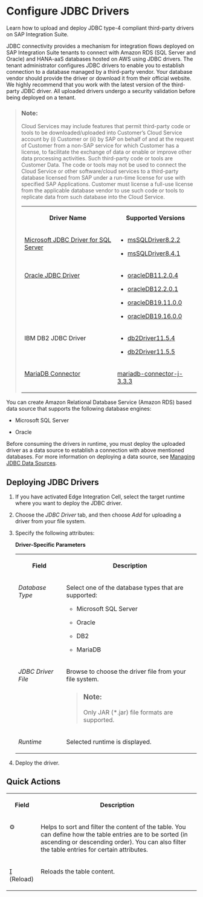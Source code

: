 <!-- loio77c7d9550e12494eb600ec82496ef215 -->

<link rel="stylesheet" type="text/css" href="../css/sap-icons.css"/>

# Configure JDBC Drivers

Learn how to upload and deploy JDBC type-4 compliant third-party drivers on SAP Integration Suite.

JDBC connectivity provides a mechanism for integration flows deployed on SAP Integration Suite tenants to connect with Amazon RDS \(SQL Server and Oracle\) and HANA-aaS databases hosted on AWS using JDBC drivers. The tenant administrator configures JDBC drivers to enable you to establish connection to a database managed by a third-party vendor. Your database vendor should provide the driver or download it from their official website. We highly recommend that you work with the latest version of the third-party JDBC driver. All uploaded drivers undergo a security validation before being deployed on a tenant.

> ### Note:  
> Cloud Services may include features that permit third-party code or tools to be downloaded/uploaded into Customer’s Cloud Service account by \(i\) Customer or \(ii\) by SAP on behalf of and at the request of Customer from a non-SAP service for which Customer has a license, to facilitate the exchange of data or enable or improve other data processing activities. Such third-party code or tools are Customer Data. The code or tools may not be used to connect the Cloud Service or other software/cloud services to a third-party database licensed from SAP under a run-time license for use with specified SAP Applications. Customer must license a full-use license from the applicable database vendor to use such code or tools to replicate data from such database into the Cloud Service.
> 
> 
> <table>
> <tr>
> <th valign="top">
> 
> Driver Name
> 
> </th>
> <th valign="top">
> 
> Supported Versions
> 
> </th>
> </tr>
> <tr>
> <td valign="top">
> 
> [Microsoft JDBC Driver for SQL Server](https://learn.microsoft.com/en-us/sql/connect/jdbc/release-notes-for-the-jdbc-driver?view=sql-server-ver15#82) 
> 
> </td>
> <td valign="top">
> 
> -   [msSQLDriver8.2.2](https://repo1.maven.org/maven2/com/microsoft/sqlserver/mssql-jdbc/8.2.2.jre8/)
> 
> -   [msSQLDriver8.4.1](https://repo1.maven.org/maven2/com/microsoft/sqlserver/mssql-jdbc/8.4.1.jre8/)
> 
> 
> 
> 
> </td>
> </tr>
> <tr>
> <td valign="top">
> 
> [Oracle JDBC Driver](https://www.oracle.com/database/technologies/appdev/jdbc-downloads.html)
> 
> </td>
> <td valign="top">
> 
> -   [oracleDB11.2.0.4](https://repo1.maven.org/maven2/com/oracle/database/jdbc/ojdbc6/)
> 
> -   [oracleDB12.2.0.1](https://repo1.maven.org/maven2/com/oracle/database/jdbc/ojdbc8/12.2.0.1/)
> 
> -   [oracleDB19.11.0.0](https://repo1.maven.org/maven2/com/oracle/database/jdbc/ojdbc8/19.11.0.0/)
> 
> -   [oracleDB19.16.0.0](https://repo1.maven.org/maven2/com/oracle/database/jdbc/ojdbc8/19.16.0.0/)
> 
> 
> 
> 
> </td>
> </tr>
> <tr>
> <td valign="top">
> 
> IBM DB2 JDBC Driver
> 
> </td>
> <td valign="top">
> 
> -   [db2Driver11.5.4](https://www.ibm.com/support/pages/node/6241980)
> 
> -   [db2Driver11.5.5](https://www.ibm.com/support/pages/node/6438025)
> 
> 
> 
> 
> </td>
> </tr>
> <tr>
> <td valign="top">
> 
> [MariaDB Connector](https://www.mariadb.com/docs/server/release-notes/mariadb-connector-j-3-3/3-3-3/) 
> 
> </td>
> <td valign="top">
> 
> [mariadb-connector-j-3.3.3](https://dlm.mariadb.com/browse/java8_connector/293/1970/) 
> 
> </td>
> </tr>
> </table>

You can create Amazon Relational Database Service \(Amazon RDS\) based data source that supports the following database engines:

-   Microsoft SQL Server

-   Oracle


Before consuming the drivers in runtime, you must deploy the uploaded driver as a data source to establish a connection with above mentioned databases. For more information on deploying a data source, see [Managing JDBC Data Sources](managing-jdbc-data-sources-4c873fa.md).



<a name="loio77c7d9550e12494eb600ec82496ef215__section_h2l_l4l_cfb"/>

## Deploying JDBC Drivers

1.  If you have activated Edge Integration Cell, select the target runtime where you want to deploy the JDBC driver.

2.  Choose the *JDBC Driver* tab, and then choose *Add* for uploading a driver from your file system.

3.  Specify the following attributes:

    **Driver-Specific Parameters**


    <table>
    <tr>
    <th valign="top">

    Field
    
    </th>
    <th valign="top">

    Description
    
    </th>
    </tr>
    <tr>
    <td valign="top">
    
    *Database Type*
    
    </td>
    <td valign="top">
    
    Select one of the database types that are supported:

    -   Microsoft SQL Server

    -   Oracle

    -   DB2

    -   MariaDB


    
    </td>
    </tr>
    <tr>
    <td valign="top">
    
    *JDBC Driver File*
    
    </td>
    <td valign="top">
    
    Browse to choose the driver file from your file system.

    > ### Note:  
    > Only JAR \(\*.jar\) file formats are supported.


    
    </td>
    </tr>
    <tr>
    <td valign="top">
    
    *Runtime*
    
    </td>
    <td valign="top">
    
    Selected runtime is displayed.
    
    </td>
    </tr>
    </table>
    
4.  Deploy the driver.




<a name="loio77c7d9550e12494eb600ec82496ef215__section_igy_brm_cfb"/>

## Quick Actions


<table>
<tr>
<th valign="top">

Field

</th>
<th valign="top">

Description

</th>
</tr>
<tr>
<td valign="top">

:gear:

</td>
<td valign="top">

Helps to sort and filter the content of the table. You can define how the table entries are to be sorted \(in ascending or descending order\). You can also filter the table entries for certain attributes.

</td>
</tr>
<tr>
<td valign="top">

<span class="SAP-icons-V5"></span> \(Reload\)

</td>
<td valign="top">

Reloads the table content.

</td>
</tr>
</table>

